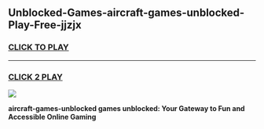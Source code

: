 
## Unblocked-Games-aircraft-games-unblocked-Play-Free-jjzjx
<h3>
<a href="https://premium76.site?title=aircraft-games-unblocked&ref=18A">CLICK TO PLAY</a></h3>
<hr>

<h3>
<a href="https://premium76.site?title=aircraft-games-unblocked&ref=18A">CLICK 2 PLAY</a>
  
</h3>

<a href="https://premium76.site?title=aircraft-games-unblocked&ref=18A"><img src="https://clearcache.store/games.png"></a>


**aircraft-games-unblocked games unblocked: Your Gateway to Fun and Accessible Online Gaming**
